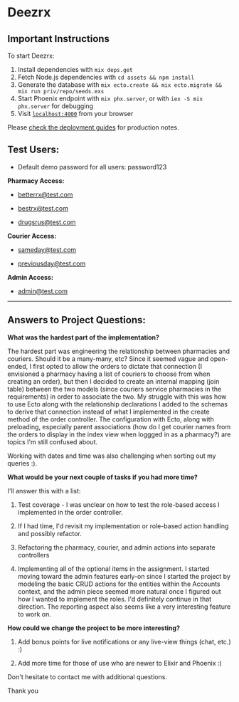 # Deezrx

## Important Instructions

To start Deezrx:

  1) Install dependencies with `mix deps.get`
  2) Fetch Node.js dependencies with `cd assets && npm install`
  3) Generate the database with `mix ecto.create && mix ecto.migrate && mix run priv/repo/seeds.exs`
  4) Start Phoenix endpoint with `mix phx.server`, or with `iex -S mix phx.server` for debugging
  5) Visit [`localhost:4000`](http://localhost:4000) from your browser

Please [check the deployment guides](http://www.phoenixframework.org/docs/deployment) for production notes.

## Test Users:

  - Default demo password for all users: password123

**Pharmacy Access:**

  - betterrx@test.com

  - bestrx@test.com

  - drugsrus@test.com

**Courier Access:**

  - sameday@test.com

  - previousday@test.com

**Admin Access:** 

  - admin@test.com

<hr>

## Answers to Project Questions:

**What was the hardest part of the implementation?**

The hardest part was engineering the relationship between pharmacies and couriers. Should it be a many-many, etc? Since it seemed vague and open-ended, I first opted to allow the orders to dictate that connection (I envisioned a pharmacy having a list of couriers to choose from when creating an order), but then I decided to create an internal mapping (join table) between the two models (since couriers service pharmacies in the requirements) in order to associate the two. My struggle with this was how to use Ecto along with the relationship declarations I added to the schemas to derive that connection instead of what I implemented in the create method of the order controller. The configuration with Ecto, along with preloading, especially parent associations (how do I get courier names from the orders to display in the index view when loggged in as a pharmacy?) are topics I'm still confused about.

Working with dates and time was also challenging when sorting out my queries :).


**What would be your next couple of tasks if you had more time?**

I'll answer this with a list:

1) Test coverage - I was unclear on how to test the role-based access I implemented in the order controller.
    
2) If I had time, I'd revisit my implementation or role-based action handling and possibly refactor.

3) Refactoring the pharmacy, courier, and admin actions into separate controllers
   
4) Implementing all of the optional items in the assignment. I started moving toward the admin features early-on since I started the project by modeling the basic CRUD actions for the entities within the Accounts context, and the admin piece seemed more natural once I figured out how I wanted to implement the roles. I'd definitely continue in that direction. The reporting aspect also seems like a very interesting feature to work on.


**How could we change the project to be more interesting?**

1) Add bonus points for live notifications or any live-view things (chat, etc.) :)
   
2) Add more time for those of use who are newer to Elixir and Phoenix :)


Don't hesitate to contact me with additional questions.

Thank you





